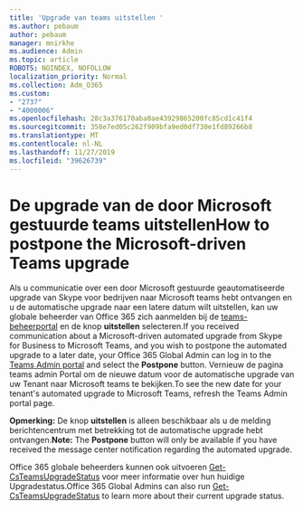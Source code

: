 ```yaml
---
title: 'Upgrade van teams uitstellen '
ms.author: pebaum
author: pebaum
manager: mnirkhe
ms.audience: Admin
ms.topic: article
ROBOTS: NOINDEX, NOFOLLOW
localization_priority: Normal
ms.collection: Adm_O365
ms.custom:
- "2737"
- "4000006"
ms.openlocfilehash: 28c3a376170aba0ae43929865200fc85cd1c41f4
ms.sourcegitcommit: 358e7ed05c262f909bfa9ed0df730e1fd89266b8
ms.translationtype: MT
ms.contentlocale: nl-NL
ms.lasthandoff: 11/27/2019
ms.locfileid: "39626739"
---
```

# <a name="how-to-postpone-the-microsoft-driven-teams-upgrade"></a><span data-ttu-id="43771-102">De upgrade van de door Microsoft gestuurde teams uitstellen</span><span class="sxs-lookup"><span data-stu-id="43771-102">How to postpone the Microsoft-driven Teams upgrade</span></span>

<span data-ttu-id="43771-103">Als u communicatie over een door Microsoft gestuurde geautomatiseerde upgrade van Skype voor bedrijven naar Microsoft teams hebt ontvangen en u de automatische upgrade naar een latere datum wilt uitstellen, kan uw globale beheerder van Office 365 zich aanmelden bij de [teams-beheerportal](https://admin.teams.microsoft.com/dashboard) en de knop **uitstellen** selecteren.</span><span class="sxs-lookup"><span data-stu-id="43771-103">If you received communication about a Microsoft-driven automated upgrade from Skype for Business to Microsoft Teams, and you wish to postpone the automated upgrade to a later date, your Office 365 Global Admin can log in to the [Teams Admin portal](https://admin.teams.microsoft.com/dashboard) and select the **Postpone** button.</span></span> <span data-ttu-id="43771-104">Vernieuw de pagina teams admin Portal om de nieuwe datum voor de automatische upgrade van uw Tenant naar Microsoft teams te bekijken.</span><span class="sxs-lookup"><span data-stu-id="43771-104">To see the new date for your tenant's automated upgrade to Microsoft Teams, refresh the Teams Admin portal page.</span></span>

<span data-ttu-id="43771-105">**Opmerking:** De knop **uitstellen** is alleen beschikbaar als u de melding berichtencentrum met betrekking tot de automatische upgrade hebt ontvangen.</span><span class="sxs-lookup"><span data-stu-id="43771-105">**Note:** The **Postpone** button will only be available if you have received the message center notification regarding the automated upgrade.</span></span> 

<span data-ttu-id="43771-106">Office 365 globale beheerders kunnen ook uitvoeren [Get-CsTeamsUpgradeStatus](https://docs.microsoft.com/powershell/module/skype/get-csteamsupgradestatus?view=skype-ps) voor meer informatie over hun huidige Upgradestatus.</span><span class="sxs-lookup"><span data-stu-id="43771-106">Office 365 Global Admins can also run [Get-CsTeamsUpgradeStatus](https://docs.microsoft.com/powershell/module/skype/get-csteamsupgradestatus?view=skype-ps) to learn more about their current upgrade status.</span></span> 